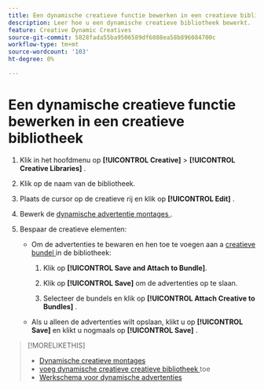 ```yaml
---
title: Een dynamische creatieve functie bewerken in een creatieve bibliotheek
description: Leer hoe u een dynamische creatieve bibliotheek bewerkt.
feature: Creative Dynamic Creatives
source-git-commit: 5828fada55ba9506589df6088ea58b896084700c
workflow-type: tm+mt
source-wordcount: '103'
ht-degree: 0%

---
```


# Een dynamische creatieve functie bewerken in een creatieve bibliotheek

1. Klik in het hoofdmenu op **[!UICONTROL Creative]** > **[!UICONTROL Creative Libraries]** .

1. Klik op de naam van de bibliotheek.

1. Plaats de cursor op de creatieve rij en klik op **[!UICONTROL Edit]** .

1. Bewerk de [ dynamische advertentie montages ](creative-settings-dynamic.md).

1. Bespaar de creatieve elementen:

   * Om de advertenties te bewaren en hen toe te voegen aan a [ creatieve bundel ](bundle-manage.md) in de bibliotheek:

      1. Klik op **[!UICONTROL Save and Attach to Bundle]**.

      1. Klik op **[!UICONTROL Save]** om de advertenties op te slaan.

      1. Selecteer de bundels en klik op **[!UICONTROL Attach Creative to Bundles]** .

   * Als u alleen de advertenties wilt opslaan, klikt u op **[!UICONTROL Save]** en klikt u nogmaals op **[!UICONTROL Save]** .

>[!MORELIKETHIS]
>
>* [ Dynamische creatieve montages ](creative-settings-dynamic.md)
>* [ voeg dynamische creatieve creatieve bibliotheek ](creative-add-dynamic.md) toe
>* [ Werkschema voor dynamische advertenties ](/help/creative/introduction/workflow-dynamic-ads.md)
